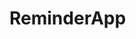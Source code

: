 ReminderApp
========================================================================================================================
